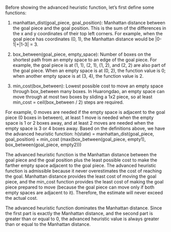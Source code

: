 Before showing the advanced heuristic function, let’s first define some functions:

1) manhattan_dist(goal_piece, goal_position): Manhattan distance between the goal piece
and the goal position. This is the sum of the differences in the x and y coordinates of
their top left corners. For example, when the goal piece has coordinates (0, 1), the
Manhattan distance would be |0-1|+|1-3| = 3.

2) box_between(goal_piece, empty_space): Number of boxes on the shortest path from an
empty space to an edge of the goal piece. For example, the goal piece is at (1, 1), (2, 1),
(1, 2), and (2, 2) are also part of the goal piece. When an empty space is at (0, 2), the
function value is 0; when another empty space is at (3, 4), the function value is 2.
3) min_cost(box_between): Lowest possible cost to move an empty space through
box_between many boxes. In Huarongdao, an empty space can move through at most
two boxes by sliding a 1x2 piece, so at least min_cost = ceil(box_between / 2) steps are
required.

For example, 0 moves are needed if the empty space is adjacent to the goal piece (0
boxes in between), at least 1 move is needed when the empty space is 1 or 2 boxes
away, and at least 2 moves are needed when the empty space is 3 or 4 boxes away.
Based on the definitions above, we have the advanced heuristic function:
h(state) = manhattan_dist(goal_piece, goal_position) + min_cost (max(box_between(goal_piece, empty1), box_between(goal_piece, empty2)))
 
The advanced heuristic function is the Manhattan distance between the goal piece and the goal
position plus the least possible cost to make the farther empty space adjacent to the goal piece.
The advanced heuristic function is admissible because it never overestimates the cost of
reaching the goal. Manhattan distance provides the least cost of moving the goal piece, and the
min_cost function provides the least cost of making the goal piece prepared to move (because
the goal piece can move only if both empty spaces are adjacent to it). Therefore, the estimate
will never exceed the actual cost.

The advanced heuristic function dominates the Manhattan distance. Since the first part is
exactly the Manhattan distance, and the second part is greater than or equal to 0, the advanced
heuristic value is always greater than or equal to the Manhattan distance.
